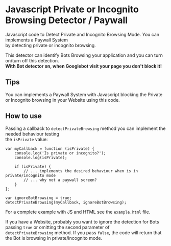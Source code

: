 # Javascript Private or Incognito Browsing Detector / Paywall
Javascript code to Detect Private and Incognito Browsing Mode. You can implements a Paywall System   
by detecting private or incognito browsing. 

This detector can identify Bots Browsing your application and you can turn on/turn off this detection.  
**With Bot detector on, when Googlebot visit your page you don't block it!**

## Tips
You can implements a Paywall System with Javascript blocking the Private or Incognito browsing in your Website using this code. 

## How to use

Passing a callback to `detectPrivateBrowsing` method you can implement the needed behaviour testing  
the `isPrivate` value:

```
var myCallback = function (isPrivate) {
    console.log('Is private or incognito?');
    console.log(isPrivate);
  
    if (isPrivate) {
        // ... implements the desired behaviour when is in private/incognito mode
        // ... why not a paywall screen?
    }
};

var ignoreBotBrowsing = true;
detectPrivateBrowsing(myCallback, ignoreBotBrowsing);
```

For a complete example with JS and HTML see the `example.html` file.

If you have a Website, probably you want to ignore the detection for Bots passing `true` or omitting the second parameter of  
`detectPrivateBrowsing` method. If you pass `false`, the code will return that the Bot is browsing in private/incognito mode.